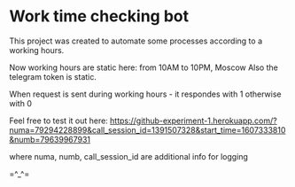# Work time checking bot
This project was created to automate some processes according to a working hours.

Now working hours are static here: from 10AM to 10PM, Moscow
Also the telegram token is static.

When request is sent during working hours - it respondes with 1 otherwise with 0

Feel free to test it out here:
https://github-experiment-1.herokuapp.com/?numa=79294228899&call_session_id=1391507328&start_time=1607333810&numb=79639967931

where numa, numb, call_session_id are additional info for logging

=^_^=